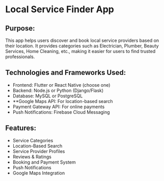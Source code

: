 # Local Service Finder App

## Purpose:
This app helps users discover and book local service providers based on their location. It provides categories such as Electrician, Plumber, Beauty Services, Home Cleaning, etc., making it easier for users to find trusted professionals.

## Technologies and Frameworks Used:
- Frontend: Flutter or React Native (choose one)
- Backend: Node.js or Python (Django/Flask)
- Database: MySQL or PostgreSQL
- **Google Maps API: For location-based search
- Payment Gateway API: For online payments
- Push Notifications: Firebase Cloud Messaging

## Features:
- Service Categories
- Location-Based Search
- Service Provider Profiles
- Reviews & Ratings
- Booking and Payment System
- Push Notifications
- Google Maps Integration

